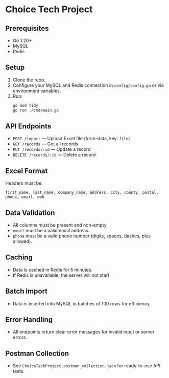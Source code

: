 # Choice Tech Project

## Prerequisites
- Go 1.20+
- MySQL
- Redis

## Setup
1. Clone the repo.
2. Configure your MySQL and Redis connection in `config/config.go` or via environment variables.
3. Run:
   ```sh
   go mod tidy
   go run ./cmd/main.go
   ```

## API Endpoints

- `POST /import` — Upload Excel file (form-data, key: `file`)
- `GET /records` — Get all records
- `PUT /records/:id` — Update a record
- `DELETE /records/:id` — Delete a record

## Excel Format
Headers must be:
```
first_name, last_name, company_name, address, city, county, postal, phone, email, web
```

## Data Validation
- All columns must be present and non-empty.
- `email` must be a valid email address.
- `phone` must be a valid phone number (digits, spaces, dashes, plus allowed).

## Caching
- Data is cached in Redis for 5 minutes.
- If Redis is unavailable, the server will not start.

## Batch Import
- Data is inserted into MySQL in batches of 100 rows for efficiency.

## Error Handling
- All endpoints return clear error messages for invalid input or server errors.

## Postman Collection
- See `ChoiceTechProject.postman_collection.json` for ready-to-use API tests.
